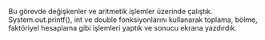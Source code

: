 Bu görevde değişkenler ve aritmetik işlemler üzerinde çalıştık.
System.out.printf(), int ve double fonksiyonlarını kullanarak toplama, bölme, faktöriyel hesaplama gibi işlemleri yaptık ve sonucu ekrana yazdırdık.
